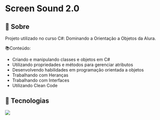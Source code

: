 ﻿<h1>Screen Sound 2.0</h1>

<h2>🔖 Sobre</h2>
<p>Projeto utilizado no curso C#: Dominando a Orientação a Objetos da Alura.</p>

<p>📚Conteúdo:</p>
<ul>
	<li>Criando e manipulando classes e objetos em C#</li>
	<li>Utilizando propriedades e métodos para gerenciar atributos</li>
	<li>Desenvolvendo habilidades em programação orientada a objetos</li>
	<li>Trabalhando com Heranças</li>
	<li>Trabalhando com Interfaces</li>
	<li>Utilizando Clean Code</li>
</ul>

## 🚀 Tecnologias
<div>
  <img src="https://img.shields.io/badge/CSharp-C%23?style=for-the-badge&logo=C%23&logoColor=purple&logoSize=30px&labelColor=silver&color=purple">
</div>